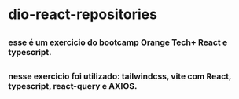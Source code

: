# dio-react-repositories

##

### esse é um exercicio do bootcamp Orange Tech+ React e typescript.

##

### nesse exercicio foi utilizado: tailwindcss, vite com React, typescript, react-query e AXIOS.
